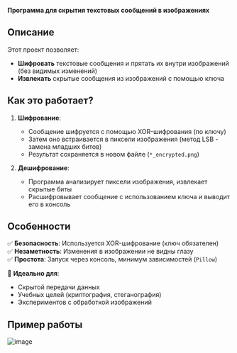 **Программа для скрытия текстовых сообщений в изображениях**

## Описание

Этот проект позволяет:
- **Шифровать** текстовые сообщения и прятать их внутри изображений (без видимых изменений)
- **Извлекать** скрытые сообщения из изображений с помощью ключа

## Как это работает?

1. **Шифрование**:
   - Сообщение шифруется с помощью XOR-шифрования (по ключу)
   - Затем оно встраивается в пиксели изображения (метод LSB - замена младших битов)
   - Результат сохраняется в новом файле (`*_encrypted.png`)

2. **Дешифрование**:
   - Программа анализирует пиксели изображения, извлекает скрытые биты
   - Расшифровывает сообщение с использованием ключа и выводит его в консоль

## Особенности

✅ **Безопасность**: Используется XOR-шифрование (ключ обязателен)  
✅ **Незаметность**: Изменения в изображении не видны глазу  
✅ **Простота**: Запуск через консоль, минимум зависимостей (`Pillow`)  

🚀 **Идеально для**:
- Скрытой передачи данных
- Учебных целей (криптография, стеганография)
- Экспериментов с обработкой изображений

## Пример работы 
![image](https://github.com/user-attachments/assets/2bae8baa-1fd4-4c43-b312-0a78eea8ac5c)
